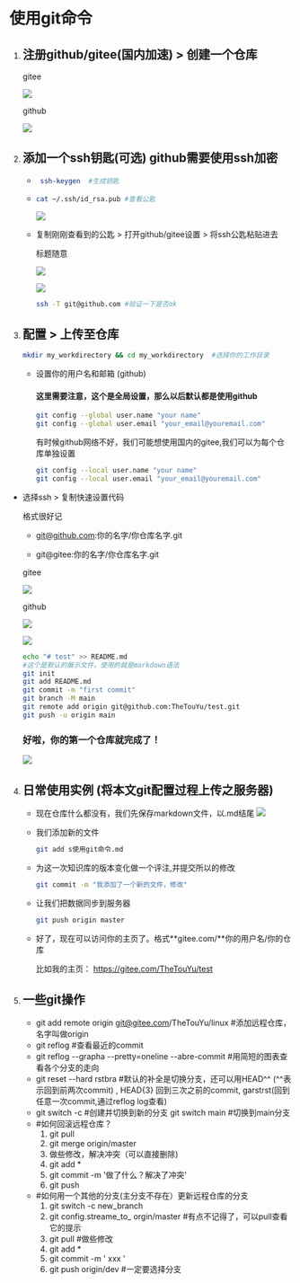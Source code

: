# 使用git命令

1. ## 注册github/gitee(国内加速) > 创建一个仓库
   
   gitee
   
   ![](assets/"image_test"/2022-09-08-11-31-21-image.png)
   
   github
   
   ![](assets/"image_test"/2022-09-08-11-13-29-image.png)

2. ## 添加一个ssh钥匙(可选)   github需要使用ssh加密
   
   - ```bash
      ssh-keygen  #生成钥匙
     ```
   
   - ```bash
     cat ~/.ssh/id_rsa.pub #查看公匙
     ```
     
     ![](assets/"image_test"/2022-09-08-11-00-55-image.png)
   
   - 复制刚刚查看到的公匙 > 打开github/gitee设置 > 将ssh公匙粘贴进去
     
     标题随意
     
     ![](assets/"image_test"/2022-09-08-11-25-11-image.png)
     
     ![](assets/"image_test"/2022-09-08-11-24-25-image.png)
     
     ```bash
     ssh -T git@github.com #验证一下是否ok
     ```

3. ## 配置 > 上传至仓库
   
   ```bash
   mkdir my_workdirectory && cd my_workdirectory  #选择你的工作目录
   ```
   
   - 设置你的用户名和邮箱 (github)
     
     #### 这里需要注意，这个是全局设置，那么以后默认都是使用github
     
     ```bash
     git config --global user.name "your name"
     git config --global user.email "your_email@youremail.com"
     ```
     
     有时候github网络不好，我们可能想使用国内的gitee,我们可以为每个仓库单独设置
     
     ```bash
     git config --local user.name "your name"
     git config --local user.email "your_email@youremail.com"
     ```
- 选择ssh > 复制快速设置代码  
  
  格式很好记  
  
  - git@github.com:你的名字/你仓库名字.git
  
  - git@gitee:你的名字/你仓库名字.git
  
  gitee
  
  ![](assets/"image_test"/2022-09-08-11-36-10-image.png)
  
  github
  
  ![](assets/"image_test"/2022-09-08-11-14-47-image.png)
  
     ![](assets/"image_test"/2022-09-08-11-18-58-image.png)
  
  ```bash
  echo "# test" >> README.md  
  #这个是默认的展示文件，使用的就是markdown语法
  git init   
  git add README.md
  git commit -m "first commit"
  git branch -M main
  git remote add origin git@github.com:TheTouYu/test.git
  git push -u origin main
  ```
  
  ### 好啦，你的第一个仓库就完成了！
  
     ![](assets/"image_test"/2022-09-08-11-20-37-image.png)
4. ## 日常使用实例  (将本文git配置过程上传之服务器)
   
   - 现在仓库什么都没有，我们先保存markdown文件，以.md结尾 
     ![](assets/"image_test"/2022-09-08-12-25-06-image.png)
   
   - 我们添加新的文件 
     
     ```bash
     git add s使用git命令.md  
     ```
   
   - 为这一次知识库的版本变化做一个评注,并提交所以的修改
     
     ```bash
     git commit -m "我添加了一个新的文件，修改"
     ```
   
   - 让我们把数据同步到服务器
     
     ```bash
     git push origin master
     ```
   
   - 好了，现在可以访问你的主页了。格式**gitee.com/**你的用户名/你的仓库
     
     比如我的主页： <https://gitee.com/TheTouYu/test>
     
5. ## 一些git操作
   - git add remote origin git@gitee.com/TheTouYu/linux #添加远程仓库，名字叫做origin
   - git reflog #查看最近的commit
   - git reflog --grapha --pretty=oneline --abre-commit #用简短的图表查看各个分支的走向
   - git reset --hard rstbra #默认的补全是切换分支，还可以用HEAD^^ (^^表示回到前两次commit)
     , HEAD{3} 回到三次之前的commit,   garstrst(回到任意一次commit,通过reflog log查看)
   - git switch -c #创建并切换到新的分支  git switch main #切换到main分支
   - #如何回滚远程仓库？
     1. git pull 
     2. git merge origin/master
     3. 做些修改，解决冲突（可以直接删除)
     4. git add *
     5. git commit -m '做了什么？解决了冲突'
     5. git push
   - #如何用一个其他的分支(主分支不存在）更新远程仓库的分支
     1. git switch -c new_branch
     2. git config.streame_to_ orgin/master #有点不记得了，可以pull查看它的提示
     3. git pull #做些修改
     4. git add *
     5. git commit -m ' xxx '
     6. git push origin/dev #一定要选择分支

     
     

          
